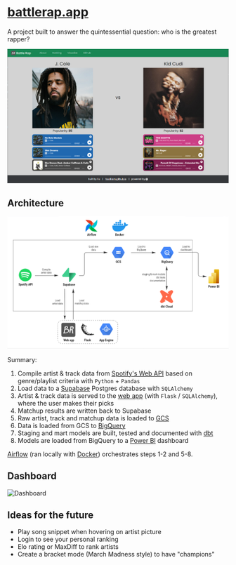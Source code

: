 # [battlerap.app](https://battlerap.app)

A project built to answer the quintessential question: who is the greatest rapper?

![Demo](https://github.com/fuwilliam/battle-rap/blob/main/images/demo.png)

## Architecture

![Architecture](https://github.com/fuwilliam/battle-rap/blob/main/images/architecture.png)

Summary:

1. Compile artist & track data from [Spotify's Web API](https://developer.spotify.com/documentation/web-api/) based on genre/playlist criteria with `Python` + `Pandas`
2. Load data to a [Supabase](https://supabase.com/) Postgres database with `SQLAlchemy`
3. Artist & track data is served to the [web app](https://battle-rap-365403.appspot.com/) (with `Flask` / `SQLAlchemy`), where the user makes their picks
4. Matchup results are written back to Supabase
5. Raw artist, track and matchup data is loaded to [GCS](https://cloud.google.com/storage)
6. Data is loaded from GCS to [BigQuery](https://cloud.google.com/bigquery)
7. Staging and mart models are built, tested and documented with [dbt](https://www.getdbt.com)
8. Models are loaded from BigQuery to a [Power BI](https://powerbi.microsoft.com/) dashboard

[Airflow](https://airflow.apache.org/) (ran locally with [Docker](https://www.docker.com/)) orchestrates steps 1-2 and 5-8.

## Dashboard

![Dashboard]()

## Ideas for the future

- Play song snippet when hovering on artist picture
- Login to see your personal ranking
- Elo rating or MaxDiff to rank artists
- Create a bracket mode (March Madness style) to have "champions"
